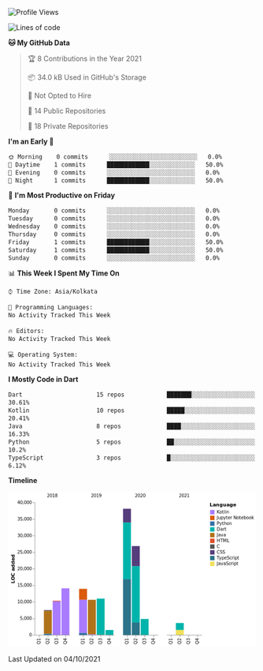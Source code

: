 <!--START_SECTION:waka-->
![Profile Views](http://img.shields.io/badge/Profile%20Views-0-blue)

![Lines of code](https://img.shields.io/badge/From%20Hello%20World%20I%27ve%20Written-142140%20lines%20of%20code-blue)

**🐱 My GitHub Data** 

> 🏆 8 Contributions in the Year 2021
 > 
> 📦 34.0 kB Used in GitHub's Storage 
 > 
> 🚫 Not Opted to Hire
 > 
> 📜 14 Public Repositories 
 > 
> 🔑 18 Private Repositories  
 > 
**I'm an Early 🐤** 

```text
🌞 Morning    0 commits      ░░░░░░░░░░░░░░░░░░░░░░░░░   0.0% 
🌆 Daytime    1 commits      ████████████░░░░░░░░░░░░░   50.0% 
🌃 Evening    0 commits      ░░░░░░░░░░░░░░░░░░░░░░░░░   0.0% 
🌙 Night      1 commits      ████████████░░░░░░░░░░░░░   50.0%

```
📅 **I'm Most Productive on Friday** 

```text
Monday       0 commits      ░░░░░░░░░░░░░░░░░░░░░░░░░   0.0% 
Tuesday      0 commits      ░░░░░░░░░░░░░░░░░░░░░░░░░   0.0% 
Wednesday    0 commits      ░░░░░░░░░░░░░░░░░░░░░░░░░   0.0% 
Thursday     0 commits      ░░░░░░░░░░░░░░░░░░░░░░░░░   0.0% 
Friday       1 commits      ████████████░░░░░░░░░░░░░   50.0% 
Saturday     1 commits      ████████████░░░░░░░░░░░░░   50.0% 
Sunday       0 commits      ░░░░░░░░░░░░░░░░░░░░░░░░░   0.0%

```


📊 **This Week I Spent My Time On** 

```text
⌚︎ Time Zone: Asia/Kolkata

💬 Programming Languages: 
No Activity Tracked This Week

🔥 Editors: 
No Activity Tracked This Week

💻 Operating System: 
No Activity Tracked This Week

```

**I Mostly Code in Dart** 

```text
Dart                     15 repos            ███████░░░░░░░░░░░░░░░░░░   30.61% 
Kotlin                   10 repos            █████░░░░░░░░░░░░░░░░░░░░   20.41% 
Java                     8 repos             ████░░░░░░░░░░░░░░░░░░░░░   16.33% 
Python                   5 repos             ██░░░░░░░░░░░░░░░░░░░░░░░   10.2% 
TypeScript               3 repos             █░░░░░░░░░░░░░░░░░░░░░░░░   6.12%

```


**Timeline**

![Chart not found](https://raw.githubusercontent.com/prabhatdev/prabhatdev/master/charts/bar_graph.png) 


 Last Updated on 04/10/2021
<!--END_SECTION:waka-->

